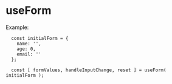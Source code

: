 # useForm

Example:

```
  const initialForm = {
    name: '',
    age: 0,
    email: ''
  };

  const [ formValues, handleInputChange, reset ] = useForm( initialForm );
```
